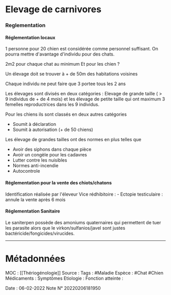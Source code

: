 # Elevage de carnivores

### Reglementation
#### Réglementation locaux
1 personne pour 20 chien est considérée comme personnel suffisant. On pourra mettre d'avantage d'individu pour des chats.

2m2 pour chaque chat au minimum
Et pour les chien ?

Un élevage doit se trouver à + de 50m des habitations voisines

Chaque individu ne peut faire que 3 portee tous les 2 ans

Les élevages sont divisés en deux catégories : Elevage de grande taille ( > 9 individus de + de 4 mois) et les élevage de petite taille qui ont maximum 3 femelles reproductrices dans les 9 individus.

Pour les chiens ils sont classés en deux autres catégories
-   Soumit à déclaration
-   Soumit à autorisation (+ de 50 chiens)

Les élevage de grandes tailles ont des normes en plus telles que
-   Avoir des siphons dans chaque pièce
-   Avoir un congèle pour les cadavres
-   Lutter contre les nuisibles
-   Normes anti-incendie
-   Autocontrole

#### Réglementation pour la vente des chiots/chatons
Identification réalisée par l'éleveur
Vice rédhibitoire :
	- Ectopie testiculaire : annule la vente après 6 mois

#### Réglementation Sanitaire
Le saniterpen possède des amoniums quaternaires qui permettent de tuer les parasite alors que le virkon/sulfanios/javel sont justes bactéricide/fongicides/virucides.


***


# Métadonnées
MOC : [[Thériogénologie]]
Source :
Tags : #Maladie 
	Espèce : #Chat  #Chien 
	Médicaments :
	Symptômes
	Etiologie :
	Fonction atteinte :
	
Date : 06-02-2022
Note N° 20220206181950